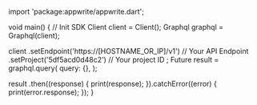 import 'package:appwrite/appwrite.dart';

void main() { // Init SDK
  Client client = Client();
  Graphql graphql = Graphql(client);

  client
    .setEndpoint('https://[HOSTNAME_OR_IP]/v1') // Your API Endpoint
    .setProject('5df5acd0d48c2') // Your project ID
  ;
  Future result = graphql.query(
    query: {},
  );

  result
    .then((response) {
      print(response);
    }).catchError((error) {
      print(error.response);
  });
}
